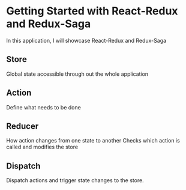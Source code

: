 # Getting Started with React-Redux and Redux-Saga

In this application, I will showcase React-Redux and Redux-Saga
## Store
Global state accessible through out the whole application

## Action
Define what needs to be done

## Reducer
How action changes from one state to another
Checks which action is called and modifies the store

## Dispatch
Dispatch actions and trigger state changes to the store.